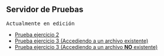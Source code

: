 <h2>Servidor de Pruebas</h2>
<pre>Actualmente en edición</pre>
<ul>
  <li><a href="http://51.254.116.159/a26/">Prueba ejercicio 2</a></li>
  <li><a href="http://51.254.116.159/a26/app/public/prueba.html">Prueba ejercicio 3 (Accediendo a un archivo existente)</a></li>
  <li><a href="http://51.254.116.159/a26/app/public/hola.php">Prueba ejercicio 3 (Accediendo a un archivo <b>NO</b> existente)</a></li>
</ul>

